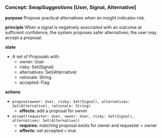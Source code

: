 ### Concept: SwapSuggestions [User, Signal, Alternative]

**purpose** Propose practical alternatives when an insight indicates risk.

**principle** When a signal is negatively associated with an outcome at sufficient confidence, the system proposes safer alternatives; the user may accept a proposal.

**state**

- A set of Proposals with:
    - owner: User
    - risky: Set(Signal)
    - alternatives: Set(Alternative)
    - rationale: String
    - accepted: Flag

**actions**

- `propose(owner: User, risky: Set(Signal), alternatives: Set(Alternative), rationale: String)`
    - **effects:** add a proposal for owner
- `accept(requester: User, owner: User, risky: Set(Signal), alternatives: Set(Alternative))`
    - **requires:** matching proposal exists for owner and requester = owner
    - **effects:** set accepted = true